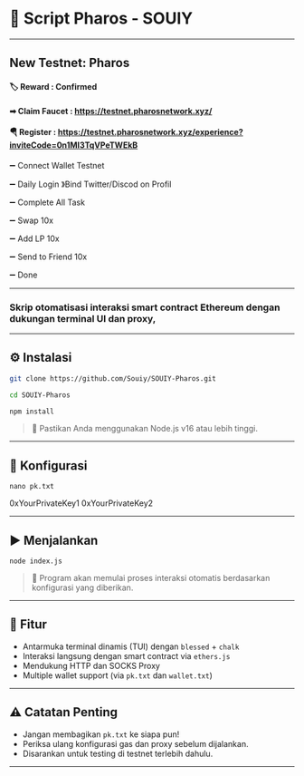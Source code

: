 # 🚀 Script Pharos - SOUIY

---

## New Testnet: Pharos

#### 🏷 Reward : Confirmed 

#### ➡ Claim Faucet : https://testnet.pharosnetwork.xyz/

#### 🪂 Register : https://testnet.pharosnetwork.xyz/experience?inviteCode=0n1MI3TqVPeTWEkB

➖ Connect Wallet Testnet

➖ Daily Login 》Bind Twitter/Discod on Profil

➖ Complete All Task

➖ Swap 10x

➖ Add LP 10x

➖ Send to Friend 10x

➖ Done

---

### Skrip otomatisasi interaksi smart contract Ethereum dengan dukungan terminal UI dan proxy, 

---

## ⚙️ Instalasi

```bash
git clone https://github.com/Souiy/SOUIY-Pharos.git

cd SOUIY-Pharos

npm install
```

> 📝 Pastikan Anda menggunakan Node.js v16 atau lebih tinggi.


---

## 🔧 Konfigurasi

```
nano pk.txt
```

0xYourPrivateKey1
0xYourPrivateKey2

---

## ▶️ Menjalankan
```
node index.js
```

> 📝 Program akan memulai proses interaksi otomatis berdasarkan konfigurasi yang diberikan.

---

## 🧰 Fitur

- Antarmuka terminal dinamis (TUI) dengan `blessed` + `chalk`
- Interaksi langsung dengan smart contract via `ethers.js`
- Mendukung HTTP dan SOCKS Proxy
- Multiple wallet support (via `pk.txt` dan `wallet.txt`)

---

## ⚠️ Catatan Penting

- Jangan membagikan `pk.txt` ke siapa pun!
- Periksa ulang konfigurasi gas dan proxy sebelum dijalankan.
- Disarankan untuk testing di testnet terlebih dahulu.

---



